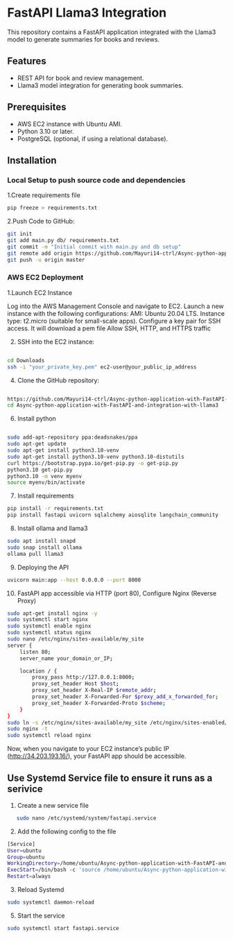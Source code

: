 # FastAPI Llama3 Integration

This repository contains a FastAPI application integrated with the Llama3 model to generate summaries for books and reviews.

## Features

- REST API for book and review management.
- Llama3 model integration for generating book summaries.

## Prerequisites

- AWS EC2 instance with Ubuntu AMI.
- Python 3.10 or later.
- PostgreSQL (optional, if using a relational database).

## Installation

### Local Setup to push source code and dependencies

1.Create requirements file
```bash
pip freeze > requirements.txt
```
2.Push Code to GitHub:
```bash   
git init
git add main.py db/ requirements.txt
git commit -m "Initial commit with main.py and db setup"
git remote add origin https://github.com/Mayuri14-ctrl/Async-python-application-with-FastAPI-and-integration-with-llama3.git
git push -u origin master
```

### AWS EC2 Deployment
1.Launch EC2 Instance

Log into the AWS Management Console and navigate to EC2.
Launch a new instance with the following configurations:
AMI: Ubuntu 20.04 LTS.
Instance type: t2.micro (suitable for small-scale apps).
Configure a key pair for SSH access. It will download a pem file
Allow SSH, HTTP, and HTTPS traffic

2. SSH into the EC2 instance:
```bash   

cd Downloads
ssh -i "your_private_key.pem" ec2-user@your_public_ip_address

```

4. Clone the GitHub repository:
```bash   

https://github.com/Mayuri14-ctrl/Async-python-application-with-FastAPI-and-integration-with-llama3.git
cd Async-python-application-with-FastAPI-and-integration-with-llama3
```

6. Install python
```bash   

sudo add-apt-repository ppa:deadsnakes/ppa
sudo apt-get update
sudo apt-get install python3.10-venv
sudo apt-get install python3.10-venv python3.10-distutils
curl https://bootstrap.pypa.io/get-pip.py -o get-pip.py
python3.10 get-pip.py
python3.10 -m venv myenv
source myenv/bin/activate
```

7. Install requirements
```bash   
pip install -r requirements.txt
pip install fastapi uvicorn sqlalchemy aiosqlite langchain_community
```

8. Install ollama and llama3
```bash   
sudo apt install snapd
sudo snap install ollama
ollama pull llama3
```

9. Deploying the API
```bash   
uvicorn main:app --host 0.0.0.0 --port 8000
```

10. FastAPI app accessible via HTTP (port 80),  Configure Nginx (Reverse Proxy)
```bash   
sudo apt-get install nginx -y
sudo systemctl start nginx
sudo systemctl enable nginx
sudo systemctl status nginx
sudo nano /etc/nginx/sites-available/my_site
server {
    listen 80;
    server_name your_domain_or_IP;

    location / {
        proxy_pass http://127.0.0.1:8000;
        proxy_set_header Host $host;
        proxy_set_header X-Real-IP $remote_addr;
        proxy_set_header X-Forwarded-For $proxy_add_x_forwarded_for;
        proxy_set_header X-Forwarded-Proto $scheme;
    }
}
sudo ln -s /etc/nginx/sites-available/my_site /etc/nginx/sites-enabled/
sudo nginx -t
sudo systemctl reload nginx
```   

Now, when you navigate to your EC2 instance’s public IP (http://34.203.193.16/), your FastAPI app should be accessible.

## Use Systemd Service file to ensure it runs as a serivice
1. Create a new service file
```bash
   sudo nano /etc/systemd/system/fastapi.service
```   
2. Add the following config to the file
```bash
[Service]
User=ubuntu
Group=ubuntu
WorkingDirectory=/home/ubuntu/Async-python-application-with-FastAPI-and-integration-with-llama3
ExecStart=/bin/bash -c 'source /home/ubuntu/Async-python-application-with-FastAPI-and-integration-with-llama3/book_management/bin/activate && exec uvicorn main:app --host 0.0.0.0 --port 8000'
Restart=always
```   
3. Reload Systemd
```bash
sudo systemctl daemon-reload
```   

5. Start the service
```bash
sudo systemctl start fastapi.service
```   





